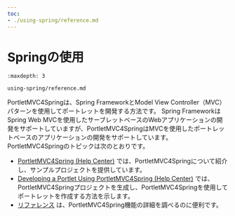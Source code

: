 ```yaml
---
toc:
- ./using-spring/reference.md
---
```

# Springの使用

```{toctree}
:maxdepth: 3

using-spring/reference.md
```

PortletMVC4Springは、Spring FrameworkとModel View Controller（MVC）パターンを使用してポートレットを開発する方法です。 Spring FrameworkはSpring Web MVCを使用したサーブレットベースのWebアプリケーションの開発をサポートしていますが、PortletMVC4SpringはMVCを使用したポートレットベースのアプリケーションの開発をサポートしています。 PortletMVC4Springのトピックは次のとおりです。

* [PortletMVC4Spring \(Help Center\)](https://help.liferay.com/hc/ja/articles/360029850931-PortletMVC4Spring) では、PortletMVC4Springについて紹介し、サンプルプロジェクトを提供しています。
* [Developing a Portlet Using PortletMVC4Spring \(Help Center\)](https://help.liferay.com/hc/ja/articles/360029028171-Developing-a-Portlet-Using-PortletMVC4Spring) では、PortletMVC4Springプロジェクトを生成し、PortletMVC4Springを使用してポートレットを作成する方法を示します。
* [リファレンス](./using-spring/reference.md) は、PortletMVC4Spring機能の詳細を調べるのに便利です。